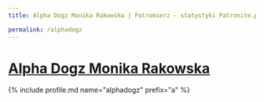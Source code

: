 ```yaml
---
title: Alpha Dogz Monika Rakowska | Patromierz - statystyki Patronite.pl

permalink: /alphadogz
---
```


# [Alpha Dogz Monika Rakowska](https://patronite.pl/alphadogz)

{% include profile.md name="alphadogz" prefix="a" %}

